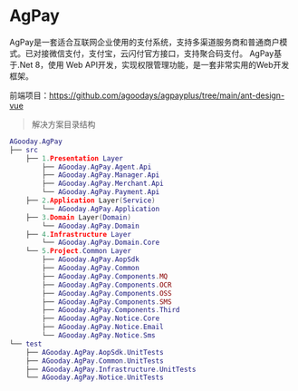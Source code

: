 # AgPay
AgPay是一套适合互联网企业使用的支付系统，支持多渠道服务商和普通商户模式。已对接微信支付，支付宝，云闪付官方接口，支持聚合码支付。
AgPay基于.Net 8，使用 Web API开发，实现权限管理功能，是一套非常实用的Web开发框架。

前端项目：https://github.com/agoodays/agpayplus/tree/main/ant-design-vue

> 解决方案目录结构

```lua
AGooday.AgPay
├── src
    ├── 1.Presentation Layer
        ├── AGooday.AgPay.Agent.Api
        ├── AGooday.AgPay.Manager.Api
        ├── AGooday.AgPay.Merchant.Api
        └── AGooday.AgPay.Payment.Api
    ├── 2.Application Layer(Service)
        └── AGooday.AgPay.Application
    ├── 3.Domain Layer(Domain)
        └── AGooday.AgPay.Domain
    ├── 4.Infrastructure Layer
        └── AGooday.AgPay.Domain.Core
    └── 5.Project.Common Layer
        ├── AGooday.AgPay.AopSdk
        ├── AGooday.AgPay.Common
        ├── AGooday.AgPay.Components.MQ
        ├── AGooday.AgPay.Components.OCR
        ├── AGooday.AgPay.Components.OSS
        ├── AGooday.AgPay.Components.SMS
        ├── AGooday.AgPay.Components.Third
        ├── AGooday.AgPay.Notice.Core
        ├── AGooday.AgPay.Notice.Email
        └── AGooday.AgPay.Notice.Sms
└── test
    ├── AGooday.AgPay.AopSdk.UnitTests
    ├── AGooday.AgPay.Common.UnitTests
    ├── AGooday.AgPay.Infrastructure.UnitTests
    └── AGooday.AgPay.Notice.UnitTests
```
